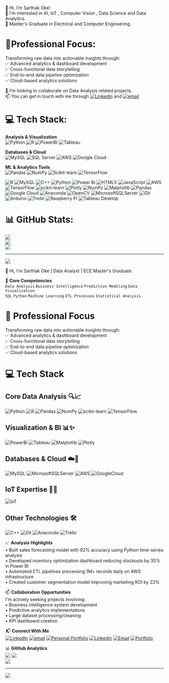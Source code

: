 👋 Hi, I’m Sarthak Oke!<br/>
👀 I’m interested in AI, IoT , Computer Vision , Data Science and Data Analytics.<br/>
🌱 Master's Graduate in Electrical and Computer Engineering.<br/>

# 💼Professional Focus:
Transforming raw data into actionable insights through:\
✅ Advanced analytics & dashboard development\
✅ Cross-functional data storytelling\
✅ End-to-end data pipeline optimization\
✅ Cloud-based analytics solutions

💞️ I’m looking to collaborate on Data Analysis related projects.<br/>
📫 You can get in touch with me through [![LinkedIn](https://img.shields.io/badge/LinkedIn-%230077B5.svg?logo=linkedin&logoColor=white)](https://linkedin.com/in/sarthakoke) and [![email](https://img.shields.io/badge/Email-D14836?logo=gmail&logoColor=white)](mailto:sarthakoke@gmail.com)

# 💻 Tech Stack:
**Analysis & Visualization**\
![Python](https://img.shields.io/badge/Python-3670A0?logo=python&logoColor=ffdd54)
![R](https://img.shields.io/badge/R-276DC3?logo=r&logoColor=white)
![PowerBI](https://img.shields.io/badge/Power_BI-F2C811?logo=powerbi&logoColor=black)
![Tableau](https://img.shields.io/badge/Tableau-E9762B?logo=tableau&logoColor=white)

**Databases & Cloud**\
![MySQL](https://img.shields.io/badge/MySQL-4479A1?logo=mysql&logoColor=white)
![SQL Server](https://img.shields.io/badge/SQL_Server-CC2927?logo=microsoftsqlserver&logoColor=white)
![AWS](https://img.shields.io/badge/AWS-FF9900?logo=amazonaws&logoColor=white)
![Google Cloud](https://img.shields.io/badge/GCP-4285F4?logo=googlecloud&logoColor=white)

**ML & Analytics Tools**\
![Pandas](https://img.shields.io/badge/Pandas-150458?logo=pandas&logoColor=white)
![NumPy](https://img.shields.io/badge/NumPy-013243?logo=numpy&logoColor=white)
![Scikit-learn](https://img.shields.io/badge/ScikitLearn-F7931E?logo=scikit-learn&logoColor=white)
![TensorFlow](https://img.shields.io/badge/TensorFlow-FF6F00?logo=tensorflow&logoColor=white)

![R](https://img.shields.io/badge/r-%23276DC3.svg?style=for-the-badge&logo=r&logoColor=white) ![MySQL](https://img.shields.io/badge/mysql-4479A1.svg?style=for-the-badge&logo=mysql&logoColor=white) ![C++](https://img.shields.io/badge/c++-%2300599C.svg?style=for-the-badge&logo=c%2B%2B&logoColor=white) ![Python](https://img.shields.io/badge/python-3670A0?style=for-the-badge&logo=python&logoColor=ffdd54) ![Power Bi](https://img.shields.io/badge/power_bi-F2C811?style=for-the-badge&logo=powerbi&logoColor=black) ![HTML5](https://img.shields.io/badge/html5-%23E34F26.svg?style=for-the-badge&logo=html5&logoColor=white) ![JavaScript](https://img.shields.io/badge/javascript-%23323330.svg?style=for-the-badge&logo=javascript&logoColor=%23F7DF1E) ![AWS](https://img.shields.io/badge/AWS-%23FF9900.svg?style=for-the-badge&logo=amazon-aws&logoColor=white) ![TensorFlow](https://img.shields.io/badge/TensorFlow-%23FF6F00.svg?style=for-the-badge&logo=TensorFlow&logoColor=white) ![scikit-learn](https://img.shields.io/badge/scikit--learn-%23F7931E.svg?style=for-the-badge&logo=scikit-learn&logoColor=white) ![Plotly](https://img.shields.io/badge/Plotly-%233F4F75.svg?style=for-the-badge&logo=plotly&logoColor=white) ![NumPy](https://img.shields.io/badge/numpy-%23013243.svg?style=for-the-badge&logo=numpy&logoColor=white) ![Matplotlib](https://img.shields.io/badge/Matplotlib-%23ffffff.svg?style=for-the-badge&logo=Matplotlib&logoColor=black) ![Pandas](https://img.shields.io/badge/pandas-%23150458.svg?style=for-the-badge&logo=pandas&logoColor=white) ![Google Cloud](https://img.shields.io/badge/GoogleCloud-%234285F4.svg?style=for-the-badge&logo=google-cloud&logoColor=white) ![Anaconda](https://img.shields.io/badge/Anaconda-%2344A833.svg?style=for-the-badge&logo=anaconda&logoColor=white) ![OpenCV](https://img.shields.io/badge/opencv-%23white.svg?style=for-the-badge&logo=opencv&logoColor=white) ![MicrosoftSQLServer](https://img.shields.io/badge/Microsoft%20SQL%20Server-CC2927?style=for-the-badge&logo=microsoft%20sql%20server&logoColor=white) ![Git](https://img.shields.io/badge/git-%23F05033.svg?style=for-the-badge&logo=git&logoColor=white) ![Arduino](https://img.shields.io/badge/-Arduino-00979D?style=for-the-badge&logo=Arduino&logoColor=white) ![Trello](https://img.shields.io/badge/Trello-%23026AA7.svg?style=for-the-badge&logo=Trello&logoColor=white) ![Raspberry Pi](https://img.shields.io/badge/-Raspberry_Pi-C51A4A?style=for-the-badge&logo=Raspberry-Pi) ![Tableau Desktop](https://img.shields.io/badge/Tableau_Desktop-%23E9762B.svg?style=for-the-badge&logo=tableau&logoColor=white)
# 📊 GitHub Stats:
![](https://github-readme-stats.vercel.app/api?username=sarthakoke&theme=default&hide_border=false&include_all_commits=false&count_private=false)<br/>
![](https://nirzak-streak-stats.vercel.app/?user=sarthakoke&theme=default&hide_border=false)<br/>
![](https://github-readme-stats.vercel.app/api/top-langs/?username=sarthakoke&theme=default&hide_border=false&include_all_commits=false&count_private=false&layout=compact)

---
[![](https://visitcount.itsvg.in/api?id=sarthakoke&icon=10&color=13)](https://visitcount.itsvg.in)

<!-- Proudly created with GPRM ( https://gprm.itsvg.in ) -->




👋 Hi, I'm Sarthak Oke | Data Analyst | ECE Master's Graduate

🔧 **Core Competencies**\
`Data Analysis` `Business Intelligence` `Predictive Modeling` `Data Visualization`\
`SQL` `Python` `Machine Learning` `ETL Processes` `Statistical Analysis`

# 💼 Professional Focus

Transforming raw data into actionable insights through:\
✅ Advanced analytics & dashboard development\
✅ Cross-functional data storytelling\
✅ End-to-end data pipeline optimization\
✅ Cloud-based analytics solutions

# 💻 Tech Stack

## Core Data Analysis 🔍📈
![Python](https://img.shields.io/badge/python-3670A0?style=flat&logo=python&logoColor=ffdd54)
![R](https://img.shields.io/badge/r-%23276DC3.svg?style=flat&logo=r&logoColor=white)
![Pandas](https://img.shields.io/badge/pandas-%23150458.svg?style=flat&logo=pandas&logoColor=white)
![NumPy](https://img.shields.io/badge/numpy-%23013243.svg?style=flat&logo=numpy&logoColor=white)
![scikit-learn](https://img.shields.io/badge/scikit--learn-%23F7931E.svg?style=flat&logo=scikit-learn&logoColor=white)
![TensorFlow](https://img.shields.io/badge/TensorFlow-%23FF6F00.svg?style=flat&logo=TensorFlow&logoColor=white)

## Visualization & BI 📊✨
![PowerBi](https://img.shields.io/badge/power_bi-F2C811?style=flat&logo=powerbi&logoColor=black)
![Tableau](https://img.shields.io/badge/Tableau_Desktop-%23E9762B.svg?style=flat&logo=tableau&logoColor=white)
![Matplotlib](https://img.shields.io/badge/Matplotlib-%23ffffff.svg?style=flat&logo=Matplotlib&logoColor=black)
![Plotly](https://img.shields.io/badge/Plotly-%233F4F75.svg?style=flat&logo=plotly&logoColor=white)

## Databases & Cloud ☁️🔗
![MySQL](https://img.shields.io/badge/mysql-4479A1.svg?style=flat&logo=mysql&logoColor=white)
![MicrosoftSQLServer](https://img.shields.io/badge/Microsoft%20SQL%20Server-CC2927?style=flat&logo=microsoft%20sql%20server&logoColor=white)
![AWS](https://img.shields.io/badge/AWS-%23FF9900.svg?style=flat&logo=amazon-aws&logoColor=white)
![GoogleCloud](https://img.shields.io/badge/GoogleCloud-%234285F4.svg?style=flat&logo=google-cloud&logoColor=white)

## IoT Expertise 🤖🔌
![IoT](https://img.shields.io/badge/IoT_Expertise-00979D?style=flat&logo=arduino&logoColor=white)

## Other Technologies 🛠️
![C++](https://img.shields.io/badge/c++-%2300599C.svg?style=flat&logo=c%2B%2B&logoColor=white)
![Git](https://img.shields.io/badge/git-%23F05033.svg?style=flat&logo=git&logoColor=white)
![Anaconda](https://img.shields.io/badge/Anaconda-%2344A833.svg?style=flat&logo=anaconda&logoColor=white)
![Trello](https://img.shields.io/badge/Trello-%23026AA7.svg?style=flat&logo=Trello&logoColor=white)

📈 **Analysis Highlights**\
• Built sales forecasting model with 92% accuracy using Python time-series analysis\
• Developed inventory optimization dashboard reducing stockouts by 35% in Power BI\
• Automated ETL pipelines processing 1M+ records daily on AWS infrastructure\
• Created customer segmentation model improving marketing ROI by 22%

📫 **Collaboration Opportunities**\
I'm actively seeking projects involving:\
• Business intelligence system development\
• Predictive analytics implementations\
• Large dataset processing/cleaning\
• KPI dashboard creation

📬 **Connect With Me**\
[![LinkedIn](https://img.shields.io/badge/LinkedIn-%230077B5.svg?logo=linkedin&logoColor=white)](https://linkedin.com/in/sarthakoke)
[![email](https://img.shields.io/badge/Email-D14836?logo=gmail&logoColor=white)](mailto:sarthakoke@gmail.com)
[![Personal Portfolio](https://img.shields.io/badge/Personal_Portfolio%230077B5.svg?logo=portfolio&logoColor=white)](https://sarthakoke.github.io/)
[![LinkedIn](https://img.shields.io/badge/LinkedIn-Connect-%230077B5?style=for-the-badge&logo=linkedin&logoColor=white&color=0A66C2)](https://linkedin.com/in/sarthakoke)
[![Email](https://img.shields.io/badge/Email_Me-%23D14836?style=for-the-badge&logo=gmail&logoColor=white&color=BB001B)](mailto:sarthakoke@gmail.com)
[![Portfolio](https://img.shields.io/badge/Portfolio-View-%230077B5?style=for-the-badge&logo=portfolio&logoColor=white&color=00A67E)](https://sarthakoke.github.io/)

📊 **GitHub Analytics**  
![](https://github-readme-stats.vercel.app/api?username=sarthakoke&theme=default&hide_border=false&include_all_commits=false&count_private=false)
![](https://nirzak-streak-stats.vercel.app/?user=sarthakoke&theme=default&hide_border=false)<br/>
![](https://github-readme-stats.vercel.app/api/top-langs/?username=sarthakoke&theme=default&hide_border=false&include_all_commits=false&count_private=false&layout=compact)

---
[![](https://visitcount.itsvg.in/api?id=sarthakoke&icon=10&color=13)](https://visitcount.itsvg.in)
